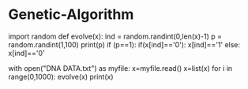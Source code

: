 # Genetic-Algorithm
import random
def evolve(x):
    ind = random.randint(0,len(x)-1)
    p = random.randint(1,100)
    print(p)
    if (p==1):
        if(x[ind]=='0'):
            x[ind]=='1'
        else:
            x[ind]=='0'
     










with open("DNA DATA.txt") as myfile:
    x=myfile.read()
    x=list(x)
for i in range(0,1000):
    evolve(x)
print(x)
